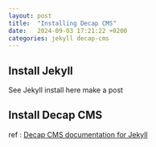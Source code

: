 ```yaml
---
layout: post
title:  "Installing Decap CMS"
date:   2024-09-03 17:21:22 +0200
categories: jekyll decap-cms
---
```


## Install Jekyll

See Jekyll install here make a post

## Install Decap CMS

ref : [Decap CMS documentation for Jekyll](https://decapcms.org/docs/jekyll/)



[jekyll-docs]: https://jekyllrb.com/docs/home
[jekyll-gh]:   https://github.com/jekyll/jekyll
[jekyll-talk]: https://talk.jekyllrb.com/
